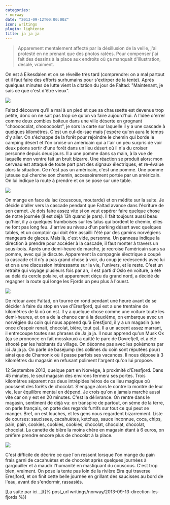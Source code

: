 ```yaml
---
categories:
- norway
date: "2013-09-12T00:00:00Z"
icon: writings
plugin: lightense
title: ja ja ja
---
```


> Apparement mentalement affecté par la désillusion de la veille,
> j'ai protesté en ne prenant que des photos ratées. Pour compenser j'ai
> fait des dessins à la place aux endroits où ça manquait
> d'illustration, désolé, vraiment.

On est à Eikesdalen et on se réveille très tard (comprendre: on a mal
partout et il faut faire des efforts surhumains pour s'extirper de la
tente). Après quelques minutes de lutte vient la citation du jour de
Faltad: "Maintenant, je sais ce que c'est d'être vieux".

<img src="/public/img/norway/jour7-eglise.jpg" data-action="zoom" />

Faltad découvre qu'il a mal à un pied et que sa chaussette est devenue
trop petite, donc on ne sait pas trop ce qu'on va faire aujourd'hui. À
l'idée d'errer comme deux zombies boiteux dans une ville déserte en
grognant "choooocolat, chooocoolat", je sors la carte sur laquelle il
y a une cascade à quelques kilomètres. C'est un cul-de-sac mais
j'espère qu'on aura le temps d'y aller. On s'échappe de la forêt pour
rejoindre le chemin qui borde le camping désert et l'on croise un
américain qui a l'air un peu surpris de voir deux péons sortir d'une
forêt dans un lieu désert où il n'a du croiser personne depuis deux
jours. Il a une pomme dans sa main, à la vue de laquelle mon ventre
fait un bruit bizarre. Une réaction se produit alors: mon cerveau est
attaqué de toute part part des signaux électriques, et re-évalue alors
la situation. Ce n'est pas un américain, c'est une pomme. Une pomme
juteuse qui cherche son chemin, accessoirement portée par un
américain. On lui indique la route à prendre et on se pose sur une
table.

<img src="/public/img/norway/jour7-pomme.jpg" data-action="zoom" />

On mange en face du lac (couscous, moutarde) et on médite sur la
suite. Je décide d'aller vers la cascade pendant que Faltad avance
dans l'écriture de son carnet. Je dois faire assez vite si on veut
espérer faire quelque chose de notre journée (il est déjà 13h quand je
pars). Il fait toujours aussi beau qu'hier, il y a quelques framboises
sur les talus qui bordent le chemin, elles ne font pas long
feu. J'arrive au niveau d'un parking désert avec quelques tables, et
un comptoir qui doit être assailli l'été par des gamins norvégiens
mangeurs de glaces. Mais là, c'est vide, personne. Un panneau indique
la direction à prendre pour accéder à la cascade, il faut monter à
travers un sous-bois. Après une demi-heure de marche, je recroise
l'américain sans sa pomme, avec qui je discute. Apparement la
compagnie électrique a coupé la cascade et il n'y a pas grand chose à
voir, du coup je redescends avec lui et on a une discussion
intéressante sur la vie, l'univers, et le reste. C'est un retraité qui
voyage plusieurs fois par an, il est parti d'Oslo en voiture, a été au
delà du cercle polaire, et apparement déçu du grand nord, a décidé de
regagner la route qui longe les Fjords un peu plus à l'ouest.

<img src="/public/img/norway/jour7-eikesdalen.jpg" data-action="zoom" />

De retour avec Faltad, on tourne en rond pendant une heure avant de se
décider à faire du stop en vue d'Eresfjord, qui est a une trentaine de
kilomètres de là où on est. Il y a quelque chose comme une voiture
toute les demi-heures, et on a de la chance car à la deuxième, on
embarque avec un norvégien du coin qui nous apprend qu'à Eresfjord, il
y a un magasin (une once d'espoir renait, chocolat, bière, tout
ça). Il a un accent assez marrant, il entrecoupe toutes ses phrases de
Ja ja ja. Il nous apprend qu'un Musk Ox (ça se prononce en fait
mosskoux) a quitté le parc de Dovrefjell, et a été shooté par les
habitants du village. On déconne pas avec les pokémons par ici Ja ja
ja. On parle de basejump (les collines du coin sont réputées pour)
ainsi que de Chamonix où il passe parfois ses vacances. Il nous dépose
à 3 kilomètres du magasin en refusant poliment l'argent qu'on lui
propose.

12 Septembre 2013, quelque part en Norvège, à proximité d'Eresfjord.
Dans 45 minutes, le seul magasin des environs fermera ses
portes. Trois kilomètres séparent nos deux intrépides héros de ce lieu
magique où poussent des forêts de chocolat. S'engage alors le contre
la montre de leur vie, leur équilibre mental en dépend.  Je crois
qu'on a jamais marché aussi vite car on y est en 20 minutes. C'est la
délivrance. On rentre dans le magasin, sentiment de déjà vu: on
transpire de partout, on sème de la terre, on parle français, on porte
des regards furtifs sur tout ce qui peut se manger. Bref, on est
louches, et les gens nous regardent bizarrement. Liste de courses:
saucisses, cacahuètes, ketchup, sauce inconnue, coca, chips, pain,
pain, cookies, cookies, cookies, chocolat, chocolat, chocolat,
chocolat. La canette de bière la moins chère en magasin étant à 6
euros, on préfère prendre encore plus de chocolat à la place.

<img src="/public/img/norway/jour7-chocolat.jpg" data-action="zoom" />

C'est difficile de décrire ce que l'on ressent lorsque l'on mange du
pain frais garni de cacahuètes et de chocolat après quelques journées
à gargouiller et à maudir l'humanité en mastiquant du couscous. C'est
trop bien, vraiment. On pose la tente pas loin de la rivière Eira qui
traverse Eresjford, et on finit cette belle journée en grillant des
saucisses au bord de l'eau, avant de s'endormir, rassasiés.


[La suite par ici...]({% post_url writings/norway/2013-09-13-direction-les-fjords %})
